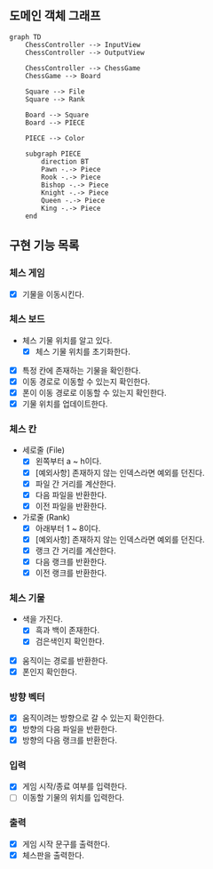 ## 도메인 객체 그래프

```mermaid
graph TD
    ChessController --> InputView
    ChessController --> OutputView

    ChessController --> ChessGame
    ChessGame --> Board

    Square --> File
    Square --> Rank

    Board --> Square
    Board --> PIECE

    PIECE --> Color

    subgraph PIECE
        direction BT
        Pawn -.-> Piece
        Rook -.-> Piece
        Bishop -.-> Piece
        Knight -.-> Piece
        Queen -.-> Piece
        King -.-> Piece
    end
```

## 구현 기능 목록

### 체스 게임

- [x] 기물을 이동시킨다.

### 체스 보드

- 체스 기물 위치를 알고 있다.
    - [x] 체스 기물 위치를 초기화한다.
- [x] 특정 칸에 존재하는 기물을 확인한다.
- [x] 이동 경로로 이동할 수 있는지 확인한다.
- [x] 폰이 이동 경로로 이동할 수 있는지 확인한다.
- [x] 기물 위치를 업데이트한다.

### 체스 칸

- 세로줄 (File)
    - [x] 왼쪽부터 a ~ h이다.
    - [x] [예외사항] 존재하지 않는 인덱스라면 예외를 던진다.
    - [x] 파일 간 거리를 계산한다.
    - [x] 다음 파일을 반환한다.
    - [x] 이전 파일을 반환한다.
- 가로줄 (Rank)
    - [x] 아래부터 1 ~ 8이다.
    - [x] [예외사항] 존재하지 않는 인덱스라면 예외를 던진다.
    - [x] 랭크 간 거리를 계산한다.
    - [x] 다음 랭크를 반환한다.
    - [x] 이전 랭크를 반환한다.

### 체스 기물

- 색을 가진다.
    - [x] 흑과 백이 존재한다.
    - [x] 검은색인지 확인한다.
- [x] 움직이는 경로를 반환한다.
- [x] 폰인지 확인한다.

### 방향 벡터

- [x] 움직이려는 방향으로 갈 수 있는지 확인한다.
- [x] 방향의 다음 파일을 반환한다.
- [x] 방향의 다음 랭크를 반환한다.

### 입력

- [x] 게임 시작/종료 여부를 입력한다.
- [ ] 이동할 기물의 위치를 입력한다.

### 출력

- [x] 게임 시작 문구를 출력한다.
- [x] 체스판을 출력한다.
